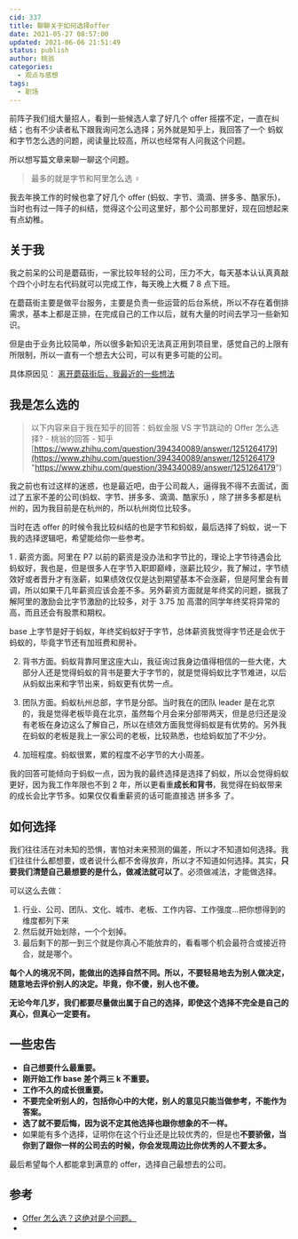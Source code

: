 ```yaml
---
cid: 337
title: 聊聊关于如何选择offer
date: 2021-05-27 08:57:00
updated: 2021-06-06 21:51:49
status: publish
author: 桃翁
categories: 
  - 观点与感想
tags: 
  - 职场
---
```



前阵子我们组大量招人，看到一些候选人拿了好几个 offer 摇摆不定，一直在纠结；也有不少读者私下跟我询问怎么选择；另外就是知乎上，我回答了一个 蚂蚁和字节怎么选的问题，阅读量比较高，所以也经常有人问我这个问题。

所以想写篇文章来聊一聊这个问题。

> 最多的就是字节和阿里怎么选 ♀️

我去年换工作的时候也拿了好几个 offer (蚂蚁、字节、滴滴、拼多多、酷家乐)，当时也有过一阵子的纠结，觉得这个公司这里好，那个公司那里好，现在回想起来有点幼稚。

## 关于我

我之前呆的公司是蘑菇街，一家比较年轻的公司，压力不大，每天基本认认真真敲个四个小时左右代码就可以完成工作，每天晚上大概 7 8 点下班。

在蘑菇街主要是做平台服务，主要是负责一些运营的后台系统，所以不存在着倒排需求，基本上都是正排，在完成自己的工作以后，就有大量的时间去学习一些新知识。

但是由于业务比较简单，所以很多新知识无法真正用到项目里，感觉自己的上限有所限制，所以一直有一个想去大公司，可以有更多可能的公司。

具体原因见： [离开蘑菇街后，我最近的一些想法](https://mp.weixin.qq.com/s/v8aSfpxPfuKSXS99jV5jaw)

## 我是怎么选的

> 以下内容来自于我在知乎的回答：蚂蚁金服 VS 字节跳动的 Offer 怎么选择? - 桃翁的回答 - 知乎
> [https://www.zhihu.com/question/394340089/answer/1251264179](https://www.zhihu.com/question/394340089/answer/1251264179 "https://www.zhihu.com/question/394340089/answer/1251264179")

我之前也有过这样的迷惑，也是最近吧，由于公司裁人，逼得我不得不去面试，面过了五家不差的公司(蚂蚁、字节、拼多多、滴滴、酷家乐) ，除了拼多多都是杭州的，因为我目前是在杭州的，所以杭州岗位比较多。

当时在选 offer 的时候令我比较纠结的也是字节和蚂蚁，最后选择了蚂蚁，说一下我的选择逻辑吧，希望能给你一些参考。

1 . 薪资方面。阿里在 P7 以前的薪资是没办法和字节比的，理论上字节待遇会比蚂蚁好，我也是，但是很多人在字节入职即巅峰，涨薪比较少，我了解过，字节绩效好或者晋升才有涨薪，如果绩效仅仅是达到期望基本不会涨薪，但是阿里会有普调，所以如果干几年薪资应该会差不多。另外薪资方面就是年终奖的问题，据我了解阿里的激励会比字节激励的比较多，对于 3.75 加 高潜的同学年终奖将异常的高，而且还会有股票和期权。

base 上字节是好于蚂蚁，年终奖蚂蚁好于字节，总体薪资我觉得字节还是会优于蚂蚁的，毕竟字节还有加班费和房补。

2. 背书方面。蚂蚁背靠阿里这座大山，我征询过我身边值得相信的一些大佬，大部分人还是觉得蚂蚁的背书是要大于字节的，就是觉得蚂蚁比字节难进，以后从蚂蚁出来和字节出来，蚂蚁更有优势一点。

3. 团队方面。蚂蚁杭州总部，字节是分部。当时我在的团队 leader 是在北京的，我是觉得老板毕竟在北京，虽然每个月会来分部带两天，但是总归还是没有老板在身边这么了解自己，所以在绩效方面我觉得蚂蚁是有优势的。另外我在蚂蚁的老板是我上一家公司的老板，比较熟悉，也给蚂蚁加了不少分。

4. 加班程度。蚂蚁很累，累的程度不必字节的大小周差。

我的回答可能倾向于蚂蚁一点，因为我的最终选择是选择了蚂蚁，所以会觉得蚂蚁更好，因为我工作年限也不到 2 年，所以更看重**成长和背书**，我觉得在蚂蚁带来的成长会比字节多。如果仅仅看重薪资的话可能直接选 拼多多 了。

## 如何选择

我们往往活在对未知的恐惧，害怕对未来预测的偏差，所以才不知道如何选择。我们往往什么都想要，或者说什么都不舍得放弃，所以才不知道如何选择。其实，**只要我们清楚自己最想要的是什么，做减法就可以了**。必须做减法，才能做选择。

可以这么去做：

1. 行业、公司、团队、文化、城市、老板、工作内容、工作强度...把你想得到的维度都列下来
2. 然后就开始划除，一个个划掉。
3. 最后剩下的那一到三个就是你真心不能放弃的，看看哪个机会最符合或接近符合，就是哪个。

**每个人的境况不同，能做出的选择自然不同。所以，不要轻易地去为别人做决定，随意地去评价别人的决定。毕竟，你不傻，别人也不傻。**

**无论今年几岁，我们都要尽量做出属于自己的选择，即使这个选择不完全是自己的真心，但真心一定要有。**

## 一些忠告

- **自己想要什么最重要。**
- **刚开始工作 base 差个两三 k 不重要。**
- **工作不久的成长很重要。**
- **不要完全听别人的，包括你心中的大佬，别人的意见只能当做参考，不能作为答案。**
- **选了就不要后悔，因为说不定其他选择也跟你想象的不一样。**
- 如果能有多个选择，证明你在这个行业还是比较优秀的，但是也**不要骄傲，当你到了跟你一样的公司去的时候，你会发现周边比你优秀的人不要太多。**

最后希望每个人都能拿到满意的 offer，选择自己最想去的公司。

## 参考

- [Offer 怎么选？这绝对是个问题。](https://zhuanlan.zhihu.com/p/27342350 "Offer 怎么选？这绝对是个问题。")
- 